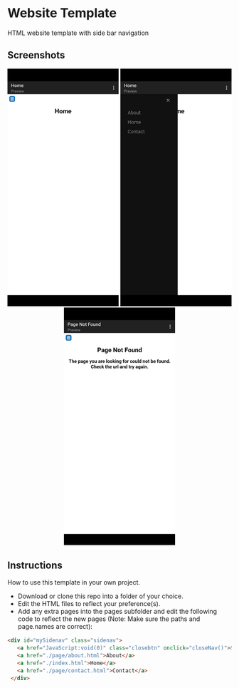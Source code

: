 # Website Template
HTML website template with side bar navigation

## Screenshots

<div align="center">
<img src="/assets/Screenshot_20230117-225152.png?" width="250px" alt="Screenshot_20230117-225152"> <img src="/assets/Screenshot_20230117-225207.png?" width="250px" alt="Screenshot_20230117-225207"> <img src="/assets/Screenshot_20230117-225226.png?" width="250px" alt="Screenshot_20230117-225226">
</div>

## Instructions
How to use this template in your own project.

 - Download or clone this repo into a folder of your choice.
 - Edit the HTML files to reflect your preference(s).
 - Add any extra pages into the pages subfolder and edit the following code to reflect the new pages (Note: Make sure the paths and page.names are correct):

 ```html
 <div id="mySidenav" class="sidenav">
    <a href="JavaScript:void(0)" class="closebtn" onclick="closeNav()">&times;</a>
    <a href="./page/about.html">About</a>
    <a href="./index.html">Home</a>
    <a href="./page/contact.html">Contact</a>
  </div>
```